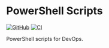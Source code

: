 # PowerShell Scripts

[![GitHub](https://img.shields.io/github/license/wozorio/powershell-scripts)](https://github.com/wozorio/powershell-scripts/blob/master/LICENSE)
[![CI](https://github.com/wozorio/powershell-scripts/actions/workflows/ci.yml/badge.svg)](https://github.com/wozorio/powershell-scripts/actions/workflows/ci.yml)

PowerShell scripts for DevOps.
